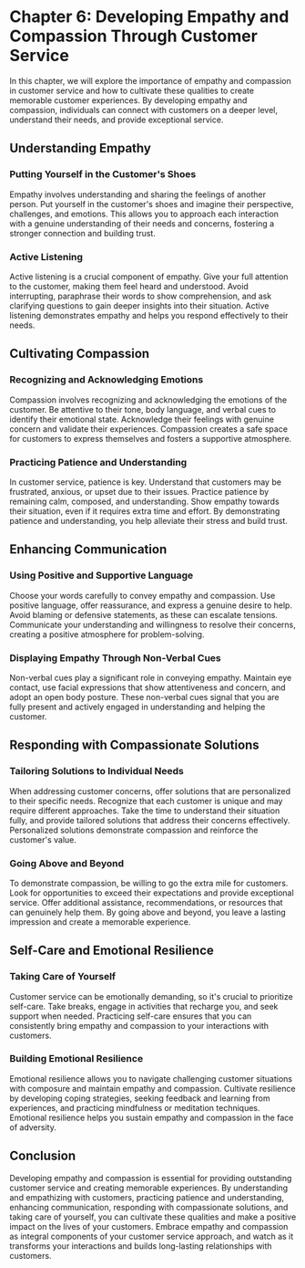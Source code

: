 Chapter 6: Developing Empathy and Compassion Through Customer Service
=====================================================================

In this chapter, we will explore the importance of empathy and compassion in customer service and how to cultivate these qualities to create memorable customer experiences. By developing empathy and compassion, individuals can connect with customers on a deeper level, understand their needs, and provide exceptional service.

Understanding Empathy
---------------------

### Putting Yourself in the Customer's Shoes

Empathy involves understanding and sharing the feelings of another person. Put yourself in the customer's shoes and imagine their perspective, challenges, and emotions. This allows you to approach each interaction with a genuine understanding of their needs and concerns, fostering a stronger connection and building trust.

### Active Listening

Active listening is a crucial component of empathy. Give your full attention to the customer, making them feel heard and understood. Avoid interrupting, paraphrase their words to show comprehension, and ask clarifying questions to gain deeper insights into their situation. Active listening demonstrates empathy and helps you respond effectively to their needs.

Cultivating Compassion
----------------------

### Recognizing and Acknowledging Emotions

Compassion involves recognizing and acknowledging the emotions of the customer. Be attentive to their tone, body language, and verbal cues to identify their emotional state. Acknowledge their feelings with genuine concern and validate their experiences. Compassion creates a safe space for customers to express themselves and fosters a supportive atmosphere.

### Practicing Patience and Understanding

In customer service, patience is key. Understand that customers may be frustrated, anxious, or upset due to their issues. Practice patience by remaining calm, composed, and understanding. Show empathy towards their situation, even if it requires extra time and effort. By demonstrating patience and understanding, you help alleviate their stress and build trust.

Enhancing Communication
-----------------------

### Using Positive and Supportive Language

Choose your words carefully to convey empathy and compassion. Use positive language, offer reassurance, and express a genuine desire to help. Avoid blaming or defensive statements, as these can escalate tensions. Communicate your understanding and willingness to resolve their concerns, creating a positive atmosphere for problem-solving.

### Displaying Empathy Through Non-Verbal Cues

Non-verbal cues play a significant role in conveying empathy. Maintain eye contact, use facial expressions that show attentiveness and concern, and adopt an open body posture. These non-verbal cues signal that you are fully present and actively engaged in understanding and helping the customer.

Responding with Compassionate Solutions
---------------------------------------

### Tailoring Solutions to Individual Needs

When addressing customer concerns, offer solutions that are personalized to their specific needs. Recognize that each customer is unique and may require different approaches. Take the time to understand their situation fully, and provide tailored solutions that address their concerns effectively. Personalized solutions demonstrate compassion and reinforce the customer's value.

### Going Above and Beyond

To demonstrate compassion, be willing to go the extra mile for customers. Look for opportunities to exceed their expectations and provide exceptional service. Offer additional assistance, recommendations, or resources that can genuinely help them. By going above and beyond, you leave a lasting impression and create a memorable experience.

Self-Care and Emotional Resilience
----------------------------------

### Taking Care of Yourself

Customer service can be emotionally demanding, so it's crucial to prioritize self-care. Take breaks, engage in activities that recharge you, and seek support when needed. Practicing self-care ensures that you can consistently bring empathy and compassion to your interactions with customers.

### Building Emotional Resilience

Emotional resilience allows you to navigate challenging customer situations with composure and maintain empathy and compassion. Cultivate resilience by developing coping strategies, seeking feedback and learning from experiences, and practicing mindfulness or meditation techniques. Emotional resilience helps you sustain empathy and compassion in the face of adversity.

Conclusion
----------

Developing empathy and compassion is essential for providing outstanding customer service and creating memorable experiences. By understanding and empathizing with customers, practicing patience and understanding, enhancing communication, responding with compassionate solutions, and taking care of yourself, you can cultivate these qualities and make a positive impact on the lives of your customers. Embrace empathy and compassion as integral components of your customer service approach, and watch as it transforms your interactions and builds long-lasting relationships with customers.
